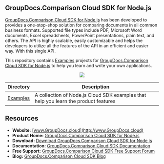 ## GroupDocs.Comparison Cloud SDK for Node.js

[GroupDocs.Comparison Cloud SDK for Node.js](https://products.groupdocs.cloud/comparison/node) has been developed to provides a one-stop-shop solution for comparing documents in all common business formats. Supported file types include PDF, Microsoft Word documents, Excel spreadsheets, PowerPoint presentations, plain text, and others. The API is highly scalable, easily customizable and helps the developers to utilize all the features of the API in an efficient and easier way. With this single API.

This repository contains [Examples](Examples) projects for [GroupDocs.Comparison Cloud SDK for Node.js](https://products.groupdocs.cloud/comparison/node) to help you learn and write your own applications.

<p align="center">

  <a title="Download complete GroupDocs.Comparison Cloud SDK Examples for Node.js source code" href="https://github.com/groupdocs-comparison-cloud/groupdocs-comparison-cloud-dotnode-samples/archive/master.zip">
	<img src="https://raw.github.com/AsposeExamples/java-examples-dashboard/master/images/downloadZip-Button-Large.png" />
  </a>
</p>

Directory | Description
--------- | -----------
[Examples](Examples)  | A collection of Node.js Cloud SDK examples that help you learn the product features

## Resources

+ **Website:** [www.GroupDocs.cloud](http://www.GroupDocs.cloud)
+ **Product Home:** [GroupDocs.Comparison Cloud SDK for Node.js](https://products.groupdocs.cloud/comparison/node)
+ **Download:** [Download GroupDocs.Comparison Cloud SDK for Node.js](https://www.npmjs.com/package/groupdocs-comparison-cloud)
+ **Documentation:** [GroupDocs.Comparison Cloud SDK Documentation](https://docs.groupdocs.cloud/display/comparisoncloud/Home)
+ **Free Support:** [GroupDocs.Comparison Cloud SDK Free Support Forum](https://forum.groupdocs.cloud/c/comparison)
+ **Blog:** [GroupDocs.Comparison Cloud SDK Blog](https://blog.groupdocs.cloud/category/comparison/)